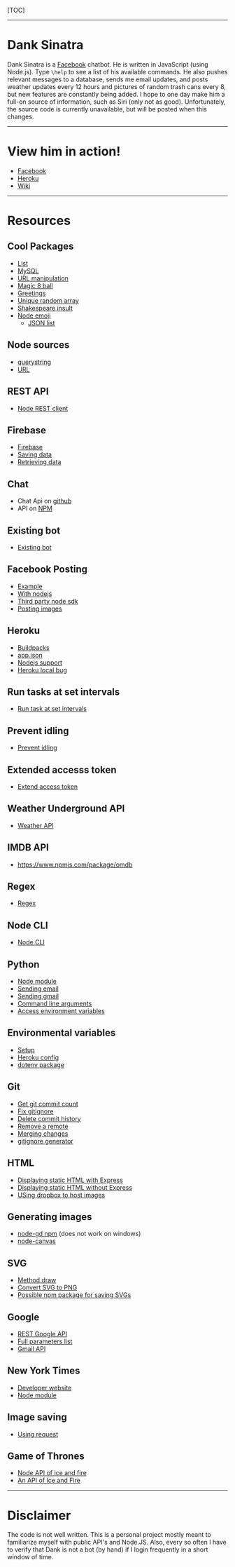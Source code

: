[TOC]

---

# Dank Sinatra
Dank Sinatra is a [Facebook](https://www.facebook.com/profile.php?id=100010461758967) chatbot. 
He is written in JavaScript (using Node.js). 
Type `\help` to see a list of his available commands. 
He also pushes relevant messages to a database, sends me email updates, and posts weather updates every 12 hours and pictures of random trash cans every 8, 
but new features are constantly being added. 
I hope to one day make him a full-on source of information, such as Siri (only not as good). 
Unfortunately, the source code is currently unavailable, but will be posted when this changes.

---

# View him in action!
* [Facebook](https://www.facebook.com/profile.php?id=100010461758967)
* [Heroku](http://danksinatra.herokuapp.com)
* [Wiki](https://bitbucket.org/gaikema/danksinatra/wiki/Home)

---

# Resources

## Cool Packages
- [List](https://github.com/sindresorhus/awesome-nodejs)
- [MySQL](https://www.npmjs.com/package/mysql)
- [URL manipulation](https://www.npmjs.com/package/urijs)
- [Magic 8 ball](https://www.npmjs.com/package/eightball)
- [Greetings](https://www.npmjs.com/package/greetings)
- [Unique random array](https://www.npmjs.com/package/unique-random-array)
- [Shakespeare insult](https://www.npmjs.com/package/shakespeare-insult)
- [Node emoji](https://www.npmjs.com/package/node-emoji)
	- [JSON list](https://raw.githubusercontent.com/omnidan/node-emoji/master/lib/emoji.json)

## Node sources
- [querystring](https://nodejs.org/api/querystring.html)
- [URL](https://nodejs.org/api/url.html)

## REST API
- [Node REST client](https://www.npmjs.com/package/node-rest-client)

## Firebase
- [Firebase](https://danksinatra.firebaseio.com/?page=Hosting)
- [Saving data](https://www.firebase.com/docs/web/guide/saving-data.html)
- [Retrieving data](https://www.firebase.com/docs/web/guide/retrieving-data.html)

## Chat 
- Chat Api on [github](https://github.com/Schmavery/facebook-chat-api)
- API on [NPM](https://www.npmjs.com/package/facebook-chat-api)
	
## Existing bot	
* [Existing bot](https://github.com/bsansouci/marc-zuckerbot/blob/master/server.js)

## Facebook Posting
- [Example](http://code.runnable.com/UTlPM1-f2W1TAABY/post-on-facebook)
- [With nodejs](http://stackoverflow.com/questions/26605805/automatic-post-to-my-facebook-page-from-node-js-server)
- [Third party node sdk](https://github.com/Thuzi/facebook-node-sdk/)
- [Posting images](https://developers.facebook.com/docs/graph-api/reference/user/photos/)

## Heroku
- [Buildpacks](https://devcenter.heroku.com/articles/buildpacks)
- [app.json](https://devcenter.heroku.com/articles/app-json-schema)
- [Nodejs support](https://devcenter.heroku.com/articles/nodejs-support#default-web-process-type)
- [Heroku local bug](https://github.com/heroku/heroku/issues/1721)

## Run tasks at set intervals
- [Run task at set intervals](http://stackoverflow.com/questions/8011962/schedule-node-js-job-every-five-minutes)

## Prevent idling
- [Prevent idling](http://math.stackexchange.com/questions/ask)

## Extended accesss token
- [Extend access token](https://unhosted.org/adventures/5/Facebook-and-Twitter-from-nodejs.html)

## Weather Underground API
- [Weather API](http://www.wunderground.com/weather/api/d/docs)

## IMDB API
* https://www.npmjs.com/package/omdb

## Regex
- [Regex](https://developer.mozilla.org/en-US/docs/Web/JavaScript/Guide/Regular_Expressions)

## Node CLI
- [Node CLI](https://nodejs.org/api/readline.html)

## Python
- [Node module](https://www.npmjs.com/package/python-shell)
- [Sending email](http://www.tutorialspoint.com/python/python_sending_email.htm)
- [Sending gmail](http://stackoverflow.com/questions/10147455/how-to-send-an-email-with-gmail-as-provider-using-python)
- [Command line arguments](http://www.tutorialspoint.com/python/python_command_line_arguments.htm)
- [Access environment variables](http://stackoverflow.com/questions/4906977/how-to-access-environment-variables-from-python)

## Environmental variables
- [Setup](https://medium.com/@rafaelvidaurre/managing-environment-variables-in-node-js-2cb45a55195f#.72xagrxyy)
- [Heroku config](http://stackoverflow.com/questions/21831945/heroku-node-env-environment-variable)
- [dotenv package](https://www.npmjs.com/package/dotenv)

## Git	
- [Get git commit count](http://stackoverflow.com/questions/677436/how-to-get-the-git-commit-count)	
- [Fix gitignore](http://stackoverflow.com/questions/11451535/gitignore-not-working)
- [Delete commit history](https://hellocoding.wordpress.com/2015/01/19/delete-all-commit-history-github/)
- [Remove a remote](https://help.github.com/articles/removing-a-remote/)
- [Merging changes](https://git-scm.com/book/en/v2/Git-Branching-Basic-Branching-and-Merging)
- [gitignore generator](https://www.gitignore.io/api/visualstudiocode)

## HTML
- [Displaying static HTML with Express](http://expressjs.com/en/starter/static-files.html)
- [Displaying static HTML without Express](http://stackoverflow.com/questions/4720343/loading-basic-html-in-node-js)
- [USing dropbox to host images](https://ryanmo.co/2013/11/03/dropboxsharedlinks/)

## Generating images
- [node-gd npm](https://www.npmjs.com/package/node-gd) (does not work on windows)
- [node-canvas](https://github.com/Automattic/node-canvas)

## SVG
- [Method draw](http://editor.method.ac/)
- [Convert SVG to PNG](https://github.com/domenic/svg2png)
- [Possible npm package for saving SVGs](https://www.npmjs.com/package/svgutils)

## Google
- [REST Google API](https://developers.google.com/custom-search/json-api/v1/using_rest#making_a_request)
- [Full parameters list](https://developers.google.com/custom-search/json-api/v1/reference/cse/list#parameters)
- [Gmail API](https://developers.google.com/gmail/api/v1/reference/users/messages/send#try-it)

## New York Times
- [Developer website](http://developers.nytimes.com/)
- [Node module](https://www.npmjs.com/package/newyorktimes#Congress)

## Image saving
- [Using request](http://stackoverflow.com/questions/12740659/downloading-images-with-node-js)

## Game of Thrones
* [Node API of ice and fire](https://github.com/alexwebb2/node-api-iceandfire)
* [An API of Ice and Fire](https://anapioficeandfire.com/Documentation)

---

# Disclaimer
The code is not well written.
This is a personal project mostly meant to familiarize myself with public API's and Node.JS.
Also, every so often I have to verify that Dank is not a bot (by hand) if I login frequently in a short window of time.